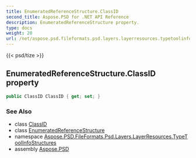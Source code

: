 ```yaml
---
title: EnumeratedReferenceStructure.ClassID
second_title: Aspose.PSD for .NET API Reference
description: EnumeratedReferenceStructure property. 
type: docs
weight: 20
url: /net/aspose.psd.fileformats.psd.layers.layerresources.typetoolinfostructures/enumeratedreferencestructure/classid/
---
```

{{< psd/tize >}}
## EnumeratedReferenceStructure.ClassID property

```csharp
public ClassID ClassID { get; set; }
```

### See Also

* class [ClassID](../../../aspose.psd.fileformats.psd.layers.layerresources/classid/)
* class [EnumeratedReferenceStructure](../)
* namespace [Aspose.PSD.FileFormats.Psd.Layers.LayerResources.TypeToolInfoStructures](../../enumeratedreferencestructure/)
* assembly [Aspose.PSD](../../../)



